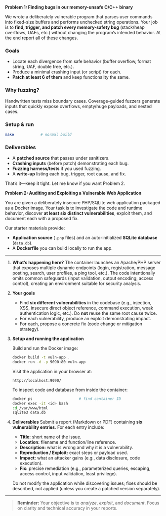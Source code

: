 **Problem 1: Finding bugs in our memory-unsafe C/C++ binary**

We wrote a deliberately vulnerable program that parses user commands into fixed-size buffers and performs unchecked string operations. Your job is to **find, trigger, and patch every memory-safety bug** (stack/heap overflows, UAFs, etc.) without changing the program’s intended behavior. At the end report all of these changes.


### Goals

* Locate each divergence from safe behavior (buffer overflow, format string, UAF, double free, etc.).
* Produce a minimal crashing input (or script) for each.
* **Patch at least 6 of them** and keep functionality the same.

### Why fuzzing?

Handwritten tests miss boundary cases. Coverage-guided fuzzers generate inputs that quickly expose overflows, empty/huge payloads, and nested cases.

### Setup & run

```bash
make            # normal build
```

### Deliverables

* A **patched source** that passes under sanitizers.
* **Crashing inputs** (before patch) demonstrating each bug.
* **Fuzzing harness/tests** if you used fuzzing.
* A **write-up** listing each bug, trigger, root cause, and fix.

That’s it—keep it tight. Let me know if you want Problem 2.

**Problem 2: Auditing and Exploiting a Vulnerable Web Application**

You are given a deliberately insecure PHP/SQLite web application packaged as a Docker image. Your task is to investigate the code and runtime behavior, discover **at least six distinct vulnerabilities**, exploit them, and document each with a proposed fix.

Our starter materials provide:

* **Application source** (`.php` files) and an auto-initialized **SQLite database** (`data.db`).
* A **Dockerfile** you can build locally to run the app.

---

1. **What’s happening here?**
   The container launches an Apache/PHP server that exposes multiple dynamic endpoints (login, registration, message posting, search, user profiles, a ping tool, etc.). The code intentionally omits common safeguards (input validation, output encoding, access control), creating an environment suitable for security analysis.

2. **Your goals**

   * Find **six different vulnerabilities** in the codebase (e.g., injection, XSS, insecure direct object reference, command execution, weak authentication logic, etc.). Do **not** reuse the same root cause twice.
   * For each vulnerability, produce an exploit demonstrating impact.
   * For each, propose a concrete fix (code change or mitigation strategy).

3. **Setup and running the application**

   Build and run the Docker image:

   ```bash
   docker build -t vuln-app .
   docker run -d -p 9090:80 vuln-app
   ```

   Visit the application in your browser at:

   ```
   http://localhost:9090/
   ```

   To inspect code and database from inside the container:

   ```bash
   docker ps                     # find container ID
   docker exec -it <id> bash
   cd /var/www/html
   sqlite3 data.db
   ```

4. **Deliverables**
   Submit a report (Markdown or PDF) containing **six vulnerability entries**. For each entry include:

   * **Title:** short name of the issue.
   * **Location:** filename and function/line reference.
   * **Description:** what is wrong and why it is a vulnerability.
   * **Reproduction / Exploit:** exact steps or payload used.
   * **Impact:** what an attacker gains (e.g., data disclosure, code execution).
   * **Fix:** precise remediation (e.g., parameterized queries, escaping, access control, input validation, least privilege).

   Do not modify the application while discovering issues; fixes should be described, not applied (unless you create a patched version separately).

---

> **Reminder:** Your objective is to *analyze*, *exploit*, and *document*. Focus on clarity and technical accuracy in your reports.


